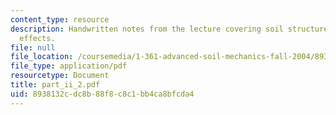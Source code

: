 ```yaml
---
content_type: resource
description: Handwritten notes from the lecture covering soil structure and environmental
  effects.
file: null
file_location: /coursemedia/1-361-advanced-soil-mechanics-fall-2004/8938132cdc8b88f8c8c1bb4ca8bfcda4_part_ii_2.pdf
file_type: application/pdf
resourcetype: Document
title: part_ii_2.pdf
uid: 8938132c-dc8b-88f8-c8c1-bb4ca8bfcda4
---
```

